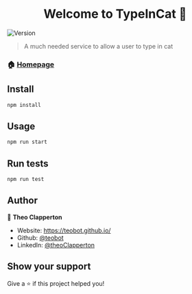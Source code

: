 <h1 align="center">Welcome to TypeInCat 👋</h1>
<p>
  <img alt="Version" src="https://img.shields.io/badge/version-0.1.0-blue.svg?cacheSeconds=2592000" />
</p>

> A much needed service to allow a user to type in cat

### 🏠 [Homepage](https://teobot.github.io/typeInCat/)

## Install

```sh
npm install
```

## Usage

```sh
npm run start
```

## Run tests

```sh
npm run test
```

## Author

👤 **Theo Clapperton**

* Website: https://teobot.github.io/
* Github: [@teobot](https://github.com/teobot)
* LinkedIn: [@theoClapperton](https://linkedin.com/in/theoClapperton)

## Show your support

Give a ⭐️ if this project helped you!